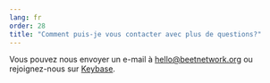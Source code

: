 ```yaml
---
lang: fr
order: 28
title: "Comment puis-je vous contacter avec plus de questions?"
---
```


Vous pouvez nous envoyer un e-mail à [hello@beetnetwork.org](mailto:hello@beetnetwork.org) ou rejoignez-nous sur [Keybase](https://keybase.io/team/beet_network.public).
